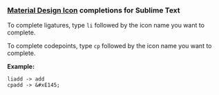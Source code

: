 ### [Material Design Icon](https://design.google.com/icons/) completions for Sublime Text

To complete ligatures, type `li` followed by the icon name you want to complete.

To complete codepoints, type `cp` followed by the icon name you want to complete.

**Example:**

```
liadd -> add
cpadd -> &#xE145;
```
